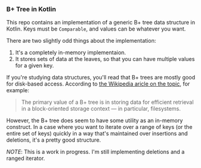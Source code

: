 ### B+ Tree in Kotlin

This repo contains an implementation of a generic B+ tree data structure in Kotlin. Keys must be `Comparable`, and values can be whatever you want.

There are two slightly odd things about the implementation:
1. It's a completely in-memory implementaion.
2. It stores sets of data at the leaves, so that you can have multiple values for a given key.

If you're studying data structures, you'll read that B+ trees are mostly good for disk-based access. According to [the Wikipedia aricle on the topic](https://en.wikipedia.org/wiki/B%2B_tree), for example:

> The primary value of a B+ tree is in storing data for efficient retrieval in a block-oriented storage context — in particular, filesystems.

However, the B+ tree does seem to have some utility as an in-memory construct. In a case where you want to iterate over a range of keys (or the entire set of keys) quickly in a way that's maintained over insertions and deletions, it's a pretty good structure.

*NOTE*: This is a work in progress. I'm still implementing deletions and a ranged iterator.